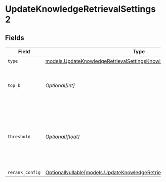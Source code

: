 # UpdateKnowledgeRetrievalSettings2


## Fields

| Field                                                                                                                                        | Type                                                                                                                                         | Required                                                                                                                                     | Description                                                                                                                                  |
| -------------------------------------------------------------------------------------------------------------------------------------------- | -------------------------------------------------------------------------------------------------------------------------------------------- | -------------------------------------------------------------------------------------------------------------------------------------------- | -------------------------------------------------------------------------------------------------------------------------------------------- |
| `type`                                                                                                                                       | [models.UpdateKnowledgeRetrievalSettingsKnowledgeType](../models/updateknowledgeretrievalsettingsknowledgetype.md)                           | :heavy_check_mark:                                                                                                                           | N/A                                                                                                                                          |
| `top_k`                                                                                                                                      | *Optional[int]*                                                                                                                              | :heavy_minus_sign:                                                                                                                           | Used to filter chunks that are most similar to the query                                                                                     |
| `threshold`                                                                                                                                  | *Optional[float]*                                                                                                                            | :heavy_minus_sign:                                                                                                                           | Used to filter chunks that are most similar to the query. A value of `0` will be consider disabled.                                          |
| `rerank_config`                                                                                                                              | [OptionalNullable[models.UpdateKnowledgeRetrievalSettingsRerankConfigInput]](../models/updateknowledgeretrievalsettingsrerankconfiginput.md) | :heavy_minus_sign:                                                                                                                           | N/A                                                                                                                                          |